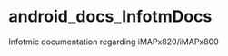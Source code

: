 android_docs_InfotmDocs
=======================

Infotmic documentation regarding iMAPx820/iMAPx800
